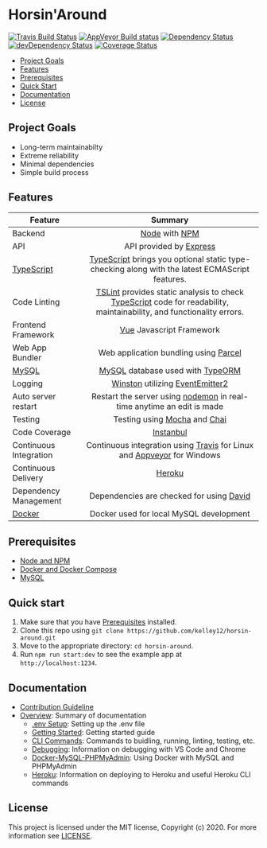 # Horsin'Around

[![Travis Build Status](https://travis-ci.com/kelley12/horsin-around.svg?branch=master)](https://travis-ci.com/kelley12/horsin-around)
[![AppVeyor Build status](https://ci.appveyor.com/api/projects/status/43ah5tri0ennicdd?svg=true)](https://ci.appveyor.com/project/Kelley12/horsin-around)
[![Dependency Status](https://david-dm.org/kelley12/horsin-around/status.svg?style=flat)](https://david-dm.org/kelley12/horsin-around)
[![devDependency Status](https://david-dm.org/kelley12/horsin-around/dev-status.svg)](https://david-dm.org/kelley12/horsin-around?type=dev)
[![Coverage Status](https://coveralls.io/repos/github/Kelley12/horsin-around/badge.svg?branch=master)](https://coveralls.io/github/Kelley12/horsin-around?branch=master)

- [Project Goals](#project-goals)
- [Features](#features)
- [Prerequisites](#prerequisites)
- [Quick Start](#quick-start)
- [Documentation](#documentation)
- [License](#license)

## Project Goals

- Long-term maintainabilty
- Extreme reliability
- Minimal dependencies
- Simple build process

## Features

| Feature | Summary |
| ------- |:-------:|
| Backend | [Node](https://nodejs.org/en/) with [NPM](https://www.npmjs.com/) |
| API | API provided by [Express](https://expressjs.com/) |
| [TypeScript](https://github.com/microsoft/TypeScript) | [TypeScript](https://github.com/microsoft/TypeScript) brings you optional static type-checking along with the latest ECMAScript features. |
| Code Linting | [TSLint](https://github.com/palantir/tslint) provides static analysis to check [TypeScript](https://github.com/microsoft/TypeScript) code for readability, maintainability, and functionality errors. |
| Frontend Framework | [Vue](https://vuejs.org/) Javascript Framework |
| Web App Bundler | Web application bundling using [Parcel](https://github.com/parcel-bundler/parcel) |
| [MySQL](https://www.mysql.com/) | [MySQL](https://www.mysql.com/) database used with [TypeORM](https://github.com/typeorm/typeorm) |
| Logging | [Winston](https://github.com/winstonjs/winston) utilizing [EventEmitter2](https://github.com/EventEmitter2/EventEmitter2) |
| Auto server restart | Restart the server using [nodemon](https://github.com/remy/nodemon) in real-time anytime an edit is made |
| Testing | Testing using [Mocha](https://github.com/mochajs/mocha) and [Chai](https://github.com/chaijs/chai) |
| Code Coverage | [Instanbul](https://istanbul.js.org/) |
| Continuous Integration | Continuous integration using [Travis](https://travis-ci.com/) for Linux and [Appveyor](https://ci.appveyor.com/) for Windows |
| Continuous Delivery | [Heroku](https://heroku.com/) |
| Dependency Management | Dependencies are checked for  using [David](https://david-dm.org/) |
| [Docker](https://www.docker.com/) | Docker used for local MySQL development |

## Prerequisites

- [Node and NPM](https://nodejs.org/en/download/)
- [Docker and Docker Compose](https://docs.docker.com/install/)
- [MySQL](https://www.mysql.com/downloads/)

## Quick start

1. Make sure that you have [Prerequisites](#prerequisites) installed.
2. Clone this repo using `git clone https://github.com/kelley12/horsin-around.git`
3. Move to the appropriate directory: `cd horsin-around`.
4. Run `npm run start:dev` to see the example app at `http://localhost:1234`.

## Documentation

- [Contribution Guideline](./CONTRIBUTING.md)
- [Overview](docs/): Summary of documentation
  - [.env Setup](docs/.env-setup.md): Setting up the .env file
  - [Getting Started](docs/getting-started.md): Getting started guide
  - [CLI Commands](docs/commands.md): Commands to buidling, running, linting, testing, etc.
  - [Debugging](docs/debugging.md): Information on debugging with VS Code and Chrome
  - [Docker-MySQL-PHPMyAdmin](docs/docker-mysql-phpMyAdmin.md): Using Docker with MySQL and PHPMyAdmin
  - [Heroku](docs/heroku.md): Information on deploying to Heroku and useful Heroku CLI commands

## License

This project is licensed under the MIT license, Copyright (c) 2020. For more information see [LICENSE](LICENSE).
